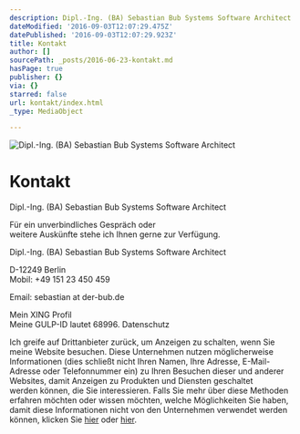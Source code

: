 ```yaml
---
description: Dipl.-Ing. (BA) Sebastian Bub Systems Software Architect
dateModified: '2016-09-03T12:07:29.475Z'
datePublished: '2016-09-03T12:07:29.923Z'
title: Kontakt
author: []
sourcePath: _posts/2016-06-23-kontakt.md
hasPage: true
publisher: {}
via: {}
starred: false
url: kontakt/index.html
_type: MediaObject

---
```

![Dipl.-Ing. (BA) Sebastian Bub Systems Software Architect](https://imgflo.herokuapp.com/graph/vahj1ThiexotieMo/6efa72f1f5177d658eefb594675262b9/croprotate.jpg?cropheight=2671&cropwidth=4000&degrees=0&input=https%3A%2F%2Fthe-grid-user-content.s3-us-west-2.amazonaws.com%2Fad79d6cc-27c4-4152-ab59-9fb27dd022c8.jpg&x=0&y=0)

# Kontakt

Dipl.-Ing. (BA) Sebastian Bub Systems Software Architect

Für ein unverbindliches Gespräch oder  
weitere Auskünfte stehe ich Ihnen gerne zur Verfügung.

Dipl.-Ing. (BA) Sebastian Bub Systems Software Architect

D-12249 Berlin  
Mobil: +49 151 23 450 459

Email: sebastian at der-bub.de

Mein XING Profil  
Meine GULP-ID lautet 68996\. Datenschutz

Ich greife auf Drittanbieter zurück, um Anzeigen zu schalten, wenn Sie meine Website besuchen. Diese Unternehmen nutzen möglicherweise Informationen (dies schließt nicht Ihren Namen, Ihre Adresse, E-Mail-Adresse oder Telefonnummer ein) zu Ihren Besuchen dieser und anderer Websites, damit Anzeigen zu Produkten und Diensten geschaltet  
werden können, die Sie interessieren. Falls Sie mehr über diese Methoden erfahren möchten oder wissen möchten, welche Möglichkeiten Sie haben, damit diese Informationen nicht von den Unternehmen verwendet werden können, klicken Sie [hier][0] oder [hier][1].

[0]: http://www.networkadvertising.org/ "networkadvertising"
[1]: http://www.google.de/policies/technologies/ads/ "google"